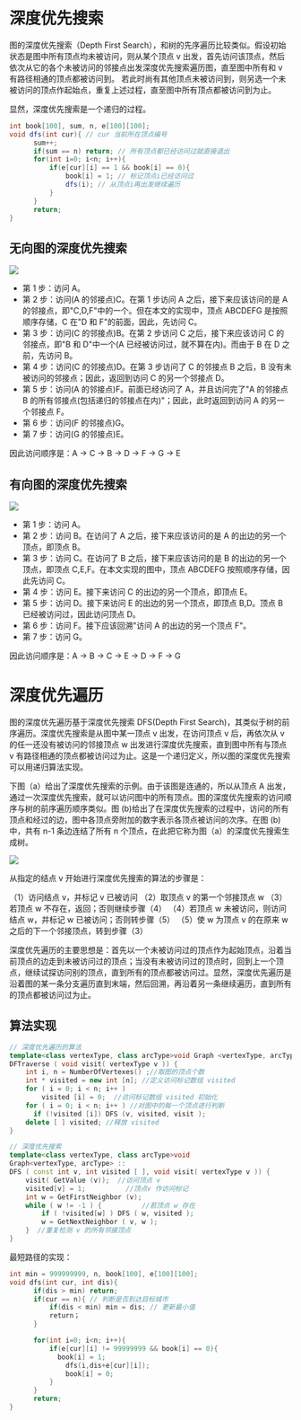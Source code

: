 # 深度优先搜索

图的深度优先搜索（Depth First Search），和树的先序遍历比较类似。假设初始状态是图中所有顶点均未被访问，则从某个顶点 v 出发，首先访问该顶点，然后依次从它的各个未被访问的邻接点出发深度优先搜索遍历图，直至图中所有和 v 有路径相通的顶点都被访问到。 若此时尚有其他顶点未被访问到，则另选一个未被访问的顶点作起始点，重复上述过程，直至图中所有顶点都被访问到为止。

显然，深度优先搜索是一个递归的过程。

```java
int book[100], sum, n, e[100][100];
void dfs(int cur){ // cur 当前所在顶点编号
      sum++;
      if(sum == n) return; // 所有顶点都已经访问过就直接退出
      for(int i=0; i<n; i++){
          if(e[cur][i] == 1 && book[i] == 0){
              book[i] = 1; // 标记顶点i已经访问过
              dfs(i); // 从顶点i再出发继续遍历
          }
      }
      return;
}
```

## 无向图的深度优先搜索

![](https://i.postimg.cc/GpX6SqFm/image.png)

- 第 1 步：访问 A。
- 第 2 步：访问(A 的邻接点)C。在第 1 步访问 A 之后，接下来应该访问的是 A 的邻接点，即"C,D,F"中的一个。但在本文的实现中，顶点 ABCDEFG 是按照顺序存储，C 在"D 和 F"的前面，因此，先访问 C。
- 第 3 步：访问(C 的邻接点)B。在第 2 步访问 C 之后，接下来应该访问 C 的邻接点，即"B 和 D"中一个(A 已经被访问过，就不算在内)。而由于 B 在 D 之前，先访问 B。
- 第 4 步：访问(C 的邻接点)D。在第 3 步访问了 C 的邻接点 B 之后，B 没有未被访问的邻接点；因此，返回到访问 C 的另一个邻接点 D。
- 第 5 步：访问(A 的邻接点)F。前面已经访问了 A，并且访问完了"A 的邻接点 B 的所有邻接点(包括递归的邻接点在内)"；因此，此时返回到访问 A 的另一个邻接点 F。
- 第 6 步：访问(F 的邻接点)G。
- 第 7 步：访问(G 的邻接点)E。

因此访问顺序是：A -> C -> B -> D -> F -> G -> E

## 有向图的深度优先搜索

![](https://i.postimg.cc/5y8hpvf4/image.png)

- 第 1 步：访问 A。
- 第 2 步：访问 B。在访问了 A 之后，接下来应该访问的是 A 的出边的另一个顶点，即顶点 B。
- 第 3 步：访问 C。在访问了 B 之后，接下来应该访问的是 B 的出边的另一个顶点，即顶点 C,E,F。在本文实现的图中，顶点 ABCDEFG 按照顺序存储，因此先访问 C。
- 第 4 步：访问 E。接下来访问 C 的出边的另一个顶点，即顶点 E。
- 第 5 步：访问 D。接下来访问 E 的出边的另一个顶点，即顶点 B,D。顶点 B 已经被访问过，因此访问顶点 D。
- 第 6 步：访问 F。接下应该回溯"访问 A 的出边的另一个顶点 F"。
- 第 7 步：访问 G。

因此访问顺序是：A -> B -> C -> E -> D -> F -> G

# 深度优先遍历

图的深度优先遍历基于深度优先搜索 DFS(Depth First Search)，其类似于树的前序遍历。深度优先搜索是从图中某一顶点 v 出发，在访问顶点 v 后，再依次从 v 的任一还没有被访问的邻接顶点 w 出发进行深度优先搜索，直到图中所有与顶点 v 有路径相通的顶点都被访问过为止。这是一个递归定义，所以图的深度优先搜索可以用递归算法实现。

下图（a）给出了深度优先搜索的示例。由于该图是连通的，所以从顶点 A 出发，通过一次深度优先搜索，就可以访问图中的所有顶点。图的深度优先搜索的访问顺序与树的前序遍历顺序类似。图 (b)给出了在深度优先搜索的过程中，访问的所有顶点和经过的边，图中各顶点旁附加的数字表示各顶点被访问的次序。在图 (b)中，共有 n-1 条边连结了所有 n 个顶点，在此把它称为图（a）的深度优先搜索生成树。

![](https://i.postimg.cc/c4bzYXRR/image.png)

从指定的结点 v 开始进行深度优先搜索的算法的步骤是：

（1）访问结点 v，并标记 v 已被访问
（2）取顶点 v 的第一个邻接顶点 w
（3）若顶点 w 不存在，返回；否则继续步骤（4）
（4）若顶点 w 未被访问，则访问结点 w，并标记 w 已被访问；否则转步骤（5）
（5）使 w 为顶点 v 的在原来 w 之后的下一个邻接顶点，转到步骤（3）

深度优先遍历的主要思想是：首先以一个未被访问过的顶点作为起始顶点，沿着当前顶点的边走到未被访问过的顶点；当没有未被访问过的顶点时，回到上一个顶点，继续试探访问别的顶点，直到所有的顶点都被访问过。显然，深度优先遍历是沿着图的某一条分支遍历直到末端，然后回溯，再沿着另一条继续遍历，直到所有的顶点都被访问过为止。

## 算法实现

```cpp
// 深度优先遍历的算法
template<class vertexType, class arcType>void Graph <vertexType, arcType> ::
DFTraverse ( void visit( vertexType v )) {
    int i, n = NumberOfVertexes() ;//取图的顶点个数
    int * visited = new int [n]; //定义访问标记数组 visited
    for ( i = 0; i < n; i++ )
        visited [i] = 0;  //访问标记数组 visited 初始化
    for ( i = 0; i < n; i++ ) //对图中的每一个顶点进行判断
      if (!visited [i]) DFS (v, visited, visit );
    delete [ ] visited; //释放 visited
}

// 深度优先搜索
template<class vertexType, class arcType>void
Graph<vertexType, arcType> ::
DFS ( const int v, int visited [ ], void visit( vertexType v )) {
    visit( GetValue (v));  //访问顶点 v
    visited[v] = 1;          //顶点v 作访问标记
    int w = GetFirstNeighbor (v);
    while ( w != -1 ) {          //若顶点 w 存在
        if ( !visited[w] ) DFS ( w, visited );
        w = GetNextNeighbor ( v, w );
    }  //重复检测 v 的所有邻接顶点
}
```

最短路径的实现：

```c
int min = 999999999, n, book[100], e[100][100];
void dfs(int cur, int dis){
      if(dis > min) return;
      if(cur == n){ // 判断是否到达目标城市
          if(dis < min) min = dis; // 更新最小值
          return；
      }

      for(int i=0; i<n; i++){
          if(e[cur][i] != 99999999 && book[i] == 0){
            book[i] = 1;
              dfs(i,dis+e[cur][i]);
              book[i] = 0;
          }
      }
      return;
}
```
